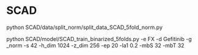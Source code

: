 # SCAD

python SCAD/data/split_norm/split_data_SCAD_5fold_norm.py

python SCAD/model/SCAD_train_binarized_5folds.py  -e FX -d Gefitinib -g _norm -s 42 -h_dim 1024 -z_dim 256 -ep 20 -la1 0.2 -mbS 32 -mbT 32
